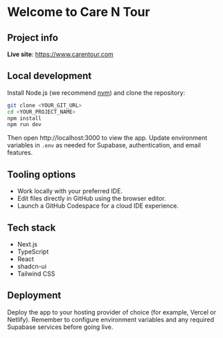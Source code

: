 # Welcome to Care N Tour

## Project info

**Live site**: https://www.carentour.com

## Local development

Install Node.js (we recommend [nvm](https://github.com/nvm-sh/nvm#installing-and-updating)) and clone the repository:

```sh
git clone <YOUR_GIT_URL>
cd <YOUR_PROJECT_NAME>
npm install
npm run dev
```

Then open http://localhost:3000 to view the app. Update environment variables in `.env` as needed for Supabase, authentication, and email features.

## Tooling options

- Work locally with your preferred IDE.
- Edit files directly in GitHub using the browser editor.
- Launch a GitHub Codespace for a cloud IDE experience.

## Tech stack

- Next.js
- TypeScript
- React
- shadcn-ui
- Tailwind CSS

## Deployment

Deploy the app to your hosting provider of choice (for example, Vercel or Netlify). Remember to configure environment variables and any required Supabase services before going live.
